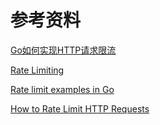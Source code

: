 
# 参考资料
[Go如何实现HTTP请求限流](https://xiequan.info/go%E5%A6%82%E4%BD%95%E5%AE%9E%E7%8E%B0http%E8%AF%B7%E6%B1%82%E9%99%90%E6%B5%81/)

[Rate Limiting](https://github.com/golang/go/wiki/RateLimiting)

[Rate limit examples in Go](https://hustcat.github.io/rate-limit-example-in-go/)

[How to Rate Limit HTTP Requests](https://www.alexedwards.net/blog/how-to-rate-limit-http-requests)
